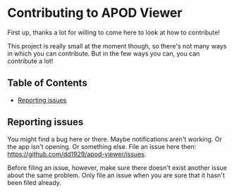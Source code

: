 # Contributing to APOD Viewer

First up, thanks a lot for willing to come here to look at how to contribute!

This project is really small at the moment though, so there's not many ways in which you can contribute. But in the few ways you can, you can contribute a lot!

## Table of Contents

* [Reporting issues](#reporting-issues)


## Reporting issues

You might find a bug here or there. Maybe notifications aren't working. Or the app isn't opening. Or something else. File an issue here then: https://github.com/dd1929/apod-viewer/issues.

Before filing an issue, however, make sure there doesn't exist another issue about the same problem. Only file an issue when you are sure that it hasn't been filed already.

